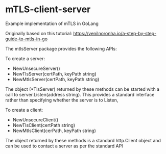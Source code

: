# mTLS-client-server

Example implementation of mTLS in GoLang

Originally based on this tutorial: https://venilnoronha.io/a-step-by-step-guide-to-mtls-in-go

The mtlsServer package provides the following APIs:

To create a server:
- NewUnsecureServer()
- NewTlsServer(certPath, keyPath string)
- NewMtlsServer(certPath, keyPath string)

The object (*TlsServer) returned by these methods can be started with a call to server.Listen(address string). This provides a standard interface rather than specifying whether the server is to Listen, 


To create a client:
- NewUnsecureClient()
- NewTlsClient(certPath string)
- NewMtlsClient(cerPath, keyPath string)

The object returned by these methods is a standard http.Client object and can be used to contact a server as per the standard API